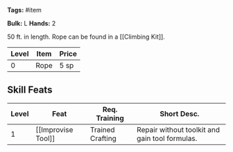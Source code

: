 **Tags:** #item

**Bulk:** L
**Hands:** 2

50 ft. in length. Rope can be found in a [[Climbing Kit]].

| **Level** | **Item** | **Price** |
| --------- | -------- | --------- |
| 0         | Rope     | 5 sp      |

## Skill Feats

| Level | Feat               | Req. Training    | Short Desc.                                    |
| ----- | ------------------ | ---------------- | ---------------------------------------------- |
| 1     | [[Improvise Tool]] | Trained Crafting | Repair without toolkit and gain tool formulas. |
